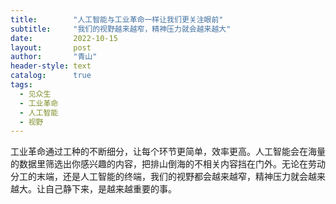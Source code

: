 ```yaml
---
title:        "人工智能与工业革命一样让我们更关注眼前"
subtitle:     "我们的视野越来越窄，精神压力就会越来越大"
date:         2022-10-15
layout:       post
author:       "青山"
header-style: text
catalog:      true
tags:
  - 见众生
  - 工业革命
  - 人工智能
  - 视野
---
```


工业革命通过工种的不断细分，让每个环节更简单，效率更高。人工智能会在海量的数据里筛选出你感兴趣的内容，把排山倒海的不相关内容挡在门外。无论在劳动分工的末端，还是人工智能的终端，我们的视野都会越来越窄，精神压力就会越来越大。让自己静下来，是越来越重要的事。